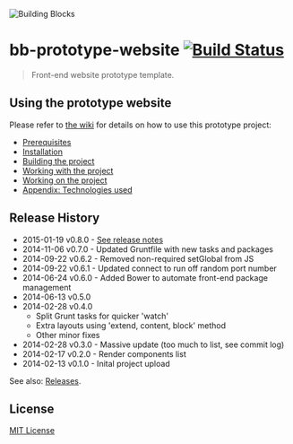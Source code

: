 ![Building Blocks](https://github.com/buildingblocks/bb-prototype-website/raw/master/src/assets/images/bb-logo.png "Building Blocks")

# bb-prototype-website [![Build Status][travis-image]][travis-url]

> Front-end website prototype template.

## Using the prototype website
Please refer to [the wiki](https://github.com/buildingblocks/bb-prototype-website/wiki) for details on how to use this prototype project:

- [Prerequisites](Prerequisites)
- [Installation](Installation)
- [Building the project](https://github.com/buildingblocks/bb-prototype-website/wiki/Building-the-project)
- [Working with the project](https://github.com/buildingblocks/bb-prototype-website/wiki/Working-with-the-project)
- [Working on the project](https://github.com/buildingblocks/bb-prototype-website/wiki/Working-on-the-project)
- [Appendix: Technologies used](https://github.com/buildingblocks/bb-prototype-website/wiki/Appendix:-Technologies-used)

## Release History 
* 2015-01-19 v0.8.0 - [See release notes](https://github.com/buildingblocks/bb-prototype-website/releases/tag/v0.8.0)
* 2014-11-06 v0.7.0 - Updated Gruntfile with new tasks and packages
* 2014-09-22 v0.6.2 - Removed non-required setGlobal from JS
* 2014-09-22 v0.6.1 - Updated connect to run off random port number
* 2014-06-24 v0.6.0 - Added Bower to automate front-end package management
* 2014-06-13 v0.5.0
* 2014-02-28 v0.4.0
	* Split Grunt tasks for quicker 'watch'
	* Extra layouts using 'extend, content, block' method
	* Other minor fixes
* 2014-02-28 v0.3.0 - Massive update (too much to list, see commit log)
* 2014-02-17 v0.2.0 - Render components list
* 2014-02-13 v0.1.0 - Inital project upload

See also: [Releases](https://github.com/buildingblocks/bb-prototype-website/releases).

## License
[MIT License](http://building-blocks.mit-license.org)


[travis-url]: http://travis-ci.org/buildingblocks/bb-prototype-website
[travis-image]: https://secure.travis-ci.org/buildingblocks/bb-prototype-website.svg?branch=master
[dev-dependency-url]: https://david-dm.org/buildingblocks/bb-prototype-website#info=devDependencies
[dev-dependency-image]: https://david-dm.org/buildingblocks/bb-prototype-website/dev-status.svg
